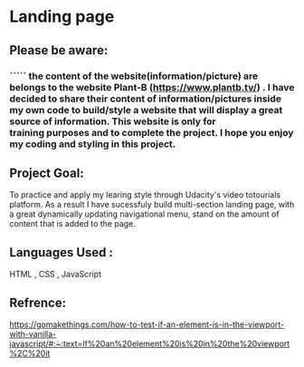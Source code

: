 # Landing page 

## Please be aware: 
### ````` the content of the website(information/picture) are belongs to the website Plant-B (https://www.plantb.tv/) . I have decided to share their content of information/pictures inside my own code to build/style a website that will display a great source of information. This website is only for training purposes and to complete the project. I hope you enjoy my coding and styling in this project. 




## Project Goal:
To practice and apply my learing style through Udacity's video totourials platform. As a result I have sucessfuly build multi-section landing page, with a great dynamically updating navigational menu, stand on the amount of content that is added to the page.


## Languages Used :

HTML ,
CSS ,
JavaScript 

## Refrence:    
https://gomakethings.com/how-to-test-if-an-element-is-in-the-viewport-with-vanilla-javascript/#:~:text=If%20an%20element%20is%20in%20the%20viewport%2C%20it